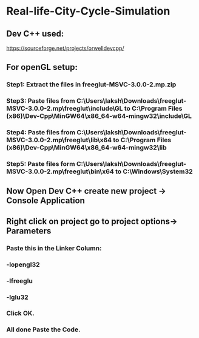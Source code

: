 # Real-life-City-Cycle-Simulation
## Dev C++ used:
https://sourceforge.net/projects/orwelldevcpp/
## For openGL setup:
### Step1: Extract the files in freeglut-MSVC-3.0.0-2.mp.zip
### Step3: Paste files from C:\Users\laksh\Downloads\freeglut-MSVC-3.0.0-2.mp\freeglut\include\GL to C:\Program Files (x86)\Dev-Cpp\MinGW64\x86_64-w64-mingw32\include\GL
### Step4: Paste files from C:\Users\laksh\Downloads\freeglut-MSVC-3.0.0-2.mp\freeglut\lib\x64 to C:\Program Files (x86)\Dev-Cpp\MinGW64\x86_64-w64-mingw32\lib
### Step5: Paste files form C:\Users\laksh\Downloads\freeglut-MSVC-3.0.0-2.mp\freeglut\bin\x64 to C:\Windows\System32
## Now Open Dev C++ create new project -> Console Application
## Right click on project go to project options-> Parameters
### Paste this in the Linker Column:
### -lopengl32
### -lfreeglu
### -lglu32
### Click OK.
### All done Paste the Code.
